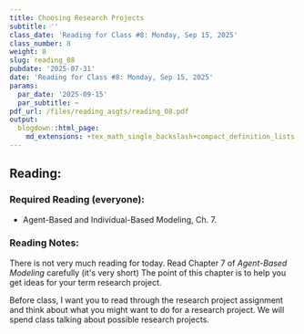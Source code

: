 ```yaml
---
title: Choosing Research Projects
subtitle: ''
class_date: 'Reading for Class #8: Monday, Sep 15, 2025'
class_number: 8
weight: 8
slug: reading_08
pubdate: '2025-07-31'
date: 'Reading for Class #8: Monday, Sep 15, 2025'
params:
  par_date: '2025-09-15'
  par_subtitle: ~
pdf_url: /files/reading_asgts/reading_08.pdf
output:
  blogdown::html_page:
    md_extensions: +tex_math_single_backslash+compact_definition_lists
---
```

## Reading:

### Required Reading (everyone):

* Agent-Based and Individual-Based Modeling, Ch. 7.

### Reading Notes:

There is not very much reading for today. Read Chapter 7 of _Agent-Based Modeling_ carefully (it's very short) The point of this chapter is to help you get ideas for your term research project.

Before class, I want you to read through the research project assignment and think about what you might want to do for a research project. We will spend class talking about possible research projects.
